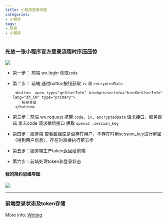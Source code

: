 ```yaml
---
title: 小程序登录流程
categories:
- 小程序
tags:
- 登录
- 小程序
---
```

### 先放一张小程序官方登录流程时序压压惊
![](/images/api-login.jpg)

* 第一步： 前端 wx.login 获取`code`
* 第二步： 前端 通过button按钮获取 `iv` 和 `encryptedData`
    ```$xslt
     <button  open-type="getUserInfo" bindgetuserinfo="bindGetUserInfo" lang="zh_CN" type="primary">
        授权登录
     </button>
    ```
* 第三步：前端 wx.request 携带 `code, iv, encryptedData` 请求接口，服务器端 拿去code 请求微信接口 换取 `openid ,session_key`
 
* 第四步：服务端 查看数据库是否存在用户，不存在时用session_key进行解密（得到用户信息），存在时直接执行第五步

* 第五步：服务端生产token返回给前端
* 第六步：前端处理token和登录状态

#### 我的简约思维导图
![](/images/小程序登录.png)


---
### 前端登录状态及token存储

More info: [Writing](https://hexo.io/docs/writing.html)


